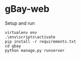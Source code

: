 gBay-web
========

Setup and run

    virtualenv env
    .\env\scripts\activate
    pip install -r requirements.txt
    cd gbay
    python manage.py runserver
